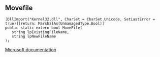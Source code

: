 ## Movefile

```
[DllImport("Kernel32.dll", CharSet = CharSet.Unicode, SetLastError = true)][return: MarshalAs(UnmanagedType.Bool)]
public static extern bool MoveFile(
   string lpExistingFileName,
   string lpNewFileName
);
```

[Microsoft documentation](https://docs.microsoft.com/en-us/windows/win32/api/winbase/nf-winbase-movefilew)
